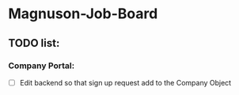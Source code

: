 # Magnuson-Job-Board

## TODO list:

### Company Portal:

- [ ] Edit backend so that sign up request add to the Company Object 

